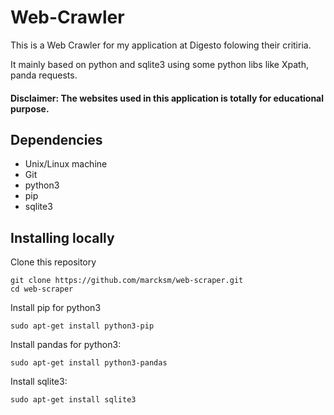 # Web-Crawler
This is a Web Crawler for my application at Digesto folowing their critiria.

It mainly based on python and sqlite3 using some python libs like Xpath, panda requests.

#### Disclaimer: The websites used in this application is totally for educational purpose.

## Dependencies

* Unix/Linux machine
* Git
* python3
* pip
* sqlite3

## Installing locally

Clone this repository

```
git clone https://github.com/marcksm/web-scraper.git
cd web-scraper
```
Install pip for python3
```
sudo apt-get install python3-pip
```
Install pandas for python3:
```
sudo apt-get install python3-pandas
```

Install sqlite3:
```
sudo apt-get install sqlite3
```
